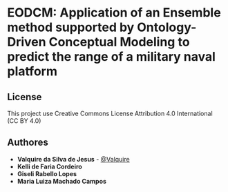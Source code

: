 # EODCM: Application of an Ensemble method supported by Ontology-Driven Conceptual Modeling to predict the range of a military naval platform

## License
This project use Creative Commons License Attribution 4.0 International (CC BY 4.0)

## Authores
- **Valquire da Silva de Jesus** - [@Valquire](https://github.com/Valquire)
- **Kelli de Faria Cordeiro**
- **Giseli Rabello Lopes**
- **Maria Luiza Machado Campos**

